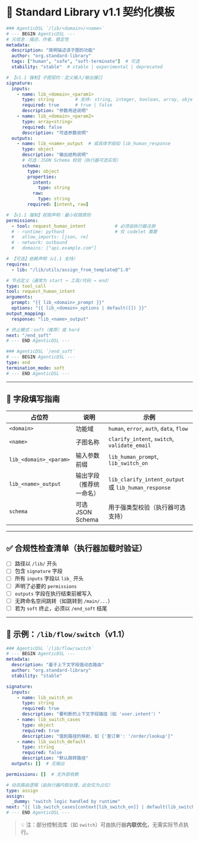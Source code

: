 # 📄 Standard Library v1.1 契约化模板

```yaml
### AgenticDSL `/lib/<domain>/<name>`
# --- BEGIN AgenticDSL ---
# 元信息：描述、作者、稳定性
metadata:
  description: "简明描述该子图的功能"
  author: "org.standard-library"
  tags: ["human", "safe", "soft-terminate"]  # 可选
  stability: "stable"  # stable | experimental | deprecated

# 【v1.1 强制】子图契约：定义输入/输出接口
signature:
  inputs:
    - name: lib_<domain>_<param1>
      type: string        # 支持: string, integer, boolean, array, object
      required: true      # true | false
      description: "参数用途说明"
    - name: lib_<domain>_<param2>
      type: array<string>
      required: false
      description: "可选参数说明"
  outputs:
    - name: lib_<name>_output  # 或具体字段如 lib_human_response
      type: object
      description: "输出结构说明"
      # 可选：JSON Schema 校验（执行器可选实现）
      schema:
        type: object
        properties:
          intent:
            type: string
          raw:
            type: string
        required: [intent, raw]

# 【v1.1 强制】权限声明：最小权限原则
permissions:
  - tool: request_human_intent           # 必须由执行器注册
  # - runtime: python3                   # 仅 codelet 需要
  #   allow_imports: [json, re]
  # - network: outbound
  #   domains: ["api.example.com"]

# 【可选】依赖声明（v1.1 支持）
requires:
  - lib: "/lib/utils/assign_from_template@^1.0"

# 节点定义（通常为 start → 工具/代码 → end）
type: tool_call
tool: request_human_intent
arguments:
  prompt: "{{ lib_<domain>_prompt }}"
  options: "{{ lib_<domain>_options | default([]) }}"
output_mapping:
  response: "lib_<name>_output"

# 终止模式：soft（推荐）或 hard
next: "/end_soft"
# --- END AgenticDSL ---

### AgenticDSL `/end_soft`
# --- BEGIN AgenticDSL ---
type: end
termination_mode: soft
# --- END AgenticDSL ---
```

---

## 🧩 字段填写指南

| 占位符 | 说明 | 示例 |
|--------|------|------|
| `<domain>` | 功能域 | `human`, `error`, `auth`, `data`, `flow` |
| `<name>` | 子图名称 | `clarify_intent`, `switch`, `validate_email` |
| `lib_<domain>_<param>` | 输入参数前缀 | `lib_human_prompt`, `lib_switch_on` |
| `lib_<name>_output` | 输出字段（推荐统一命名） | `lib_clarify_intent_output` 或 `lib_human_response` |
| `schema` | 可选 JSON Schema | 用于强类型校验（执行器可选支持） |

---

## ✅ 合规性检查清单（执行器加载时验证）

- [ ] 路径以 `/lib/` 开头  
- [ ] 包含 `signature` 字段  
- [ ] 所有 `inputs` 字段以 `lib_` 开头  
- [ ] 声明了必要的 `permissions`  
- [ ] `outputs` 字段在执行结束前被写入  
- [ ] 无跨命名空间跳转（如跳转到 `/main/...`）  
- [ ] 若为 `soft` 终止，必须以 `/end_soft` 结尾

---

## 📌 示例：`/lib/flow/switch`（v1.1）

```yaml
### AgenticDSL `/lib/flow/switch`
# --- BEGIN AgenticDSL ---
metadata:
  description: "基于上下文字段值动态路由"
  author: "org.standard-library"
  stability: "stable"

signature:
  inputs:
    - name: lib_switch_on
      type: string
      required: true
      description: "要判断的上下文字段路径（如 'user.intent'）"
    - name: lib_switch_cases
      type: object
      required: true
      description: "值到路径的映射，如 {'查订单': '/order/lookup'}"
    - name: lib_switch_default
      type: string
      required: false
      description: "默认跳转路径"
  outputs: []  # 无输出

permissions: []  # 无外部依赖

# 动态路由逻辑（由执行器内联处理，此处仅为占位）
type: assign
assign:
  _dummy: "switch logic handled by runtime"
next: "{{ lib_switch_cases[context[lib_switch_on]] | default(lib_switch_default) }}"
# --- END AgenticDSL ---
```

> 💡 注：部分控制流库（如 `switch`）可由执行器**内联优化**，无需实际节点执行。

